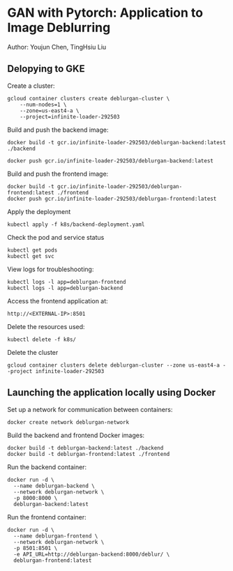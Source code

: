 # GAN with Pytorch: Application to Image Deblurring

Author: Youjun Chen, TingHsiu Liu

## Delopying to GKE

Create a cluster:

```
gcloud container clusters create deblurgan-cluster \
    --num-nodes=1 \
    --zone=us-east4-a \
    --project=infinite-loader-292503
```

Build and push the backend image:

```
docker build -t gcr.io/infinite-loader-292503/deblurgan-backend:latest ./backend

docker push gcr.io/infinite-loader-292503/deblurgan-backend:latest
```

Build and push the frontend image:

```
docker build -t gcr.io/infinite-loader-292503/deblurgan-frontend:latest ./frontend
docker push gcr.io/infinite-loader-292503/deblurgan-frontend:latest

```

Apply the deployment

```
kubectl apply -f k8s/backend-deployment.yaml
```

Check the pod and service status

```
kubectl get pods
kubectl get svc
```

View logs for troubleshooting:

```
kubectl logs -l app=deblurgan-frontend
kubectl logs -l app=deblurgan-backend
```

Access the frontend application at:

```
http://<EXTERNAL-IP>:8501
```

Delete the resources used:

```
kubectl delete -f k8s/
```

Delete the cluster

```
gcloud container clusters delete deblurgan-cluster --zone us-east4-a --project infinite-loader-292503

```

## Launching the application locally using Docker

Set up a network for communication between containers:

```
docker create network deblurgan-network
```

Build the backend and frontend Docker images:

```
docker build -t deblurgan-backend:latest ./backend
docker build -t deblurgan-frontend:latest ./frontend
```

Run the backend container:

```
docker run -d \
  --name deblurgan-backend \
  --network deblurgan-network \
  -p 8000:8000 \
  deblurgan-backend:latest

```

Run the frontend container:

```
docker run -d \
  --name deblurgan-frontend \
  --network deblurgan-network \
  -p 8501:8501 \
  -e API_URL=http://deblurgan-backend:8000/deblur/ \
  deblurgan-frontend:latest

```
